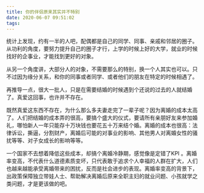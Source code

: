 ```yaml
---
title: 你的伴侣原来其实并不特别
date: 2020-06-07 09:51:02
tags:
---
```

统计上发现，约有一半的人吧，配偶都是自己的同学、同事、亲戚和邻居的圈子。
从功利的角度，要努力提升自己的圈子才行，上学的时候上好的大学，就业的时候找好的企事业，才能找到更好的对象。

从另一个角度讲，大部分人的对象，不需要那么的特别，换一个人其实也可以。只不过因为缘分关系，和你的同事或者同学、或者他们的朋友在特定的时候相遇了。

再推导一点，很大一批人，只是在需要结婚的时候遇到个还说的过去的人就结婚了。真爱这回事，也许并不存在。

既然真爱这东西不存在，为什么那么多夫妻走完了一辈子呢？因为离婚的成本太高了。人们把结婚的成本弄的很高，要搞个盛大的仪式，要请所有亲朋好友来参加婚礼，哪怕新人一年只能存十万块钱也要花五十万来结个婚。离婚的成本也很高：法律诉讼，撕逼，分割财产，离婚后可能的对事业的影响、其他男人对离婚女性的骚扰等等、对子女成长的影响等等。

一个国家不去想着降低这些成本，却搞个离婚冷静期，感觉像是定错了KPI 。离婚率变高，不代表什么道德素质变坏，只代表敢于追求个人幸福的人群在扩大，人们也越来越能承受离婚带来的困扰，反而是社会进步的表现。离婚率变高的背景下，出政策保障独立带娃人士、帮助解决离婚后原来全职主妇的就业问题、小孩就学之类问题，才是更该做的吧。
